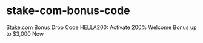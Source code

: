 # stake-com-bonus-code
Stake.com Bonus Drop Code HELLA200: Activate 200% Welcome Bonus up to $3,000 Now
